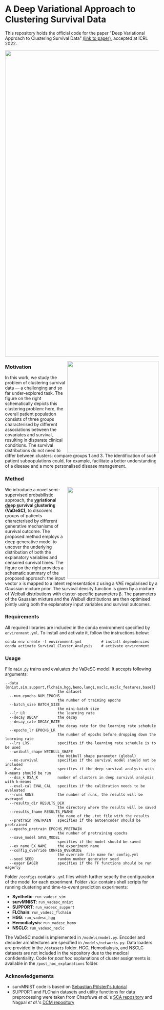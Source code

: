 # A Deep Variational Approach to Clustering Survival Data

This repository holds the official code for the paper "Deep Variational Approach to Clustering Survival Data" [(link to paper)](https://openreview.net/forum?id=RQ428ZptQfU), accepted at ICRL 2022.

<p align="center">
<img src="https://user-images.githubusercontent.com/32577028/153908787-9961771f-8745-4dac-8e92-23076c0ecf94.png" width="1000" />  
  </p>

<img align="right" src="https://user-images.githubusercontent.com/32577028/153891639-ecc481c3-3652-47b9-aa31-3d2880d53858.png" width="300" />  

### Motivation

In this work, we study the problem of clustering survival data — a challenging and
so far under-explored task. 
The figure on the right schematically depicts this
clustering problem: here, the overall patient population consists of three groups characterised by
different associations between the covariates and survival, resulting in disparate clinical conditions.
The survival distributions do not need to differ between clusters: compare groups 1 and 3. The identification of such
patient subpopulations could, for example, facilitate a better understanding of a disease and a more
personalised disease management. 


### Method

<img align="right" src="https://user-images.githubusercontent.com/32577028/153889328-bd437e81-551b-4ef7-af24-85d6adbc2c01.png" width="300" />

We introduce a novel semi-supervised probabilistic approach, the **<u>va</u>riational <u>de</u>ep <u>s</u>urvival <u>c</u>lustering (VaDeSC)**, to discovers groups of patients characterised by different generative mechanisms of survival outcome. 
The proposed method employs a deep generative model to uncover the underlying distribution of both the explanatory variables and censored survival times. The figure on the right provides
a schematic summary of the proposed approach: the input vector x is mapped to a latent representation z using
a VAE regularised by a Gaussian mixture prior. The survival density function is given by a mixture of Weibull
distributions with cluster-specific parameters β. The parameters of the Gaussian mixture and the Weibull distributions are then optimised jointly using both the explanatory input variables and survival outcomes.



### Requirements

All required libraries are included in the conda environment specified by `environment.yml`. To install and activate it, follow the instructions below:

```
conda env create -f environment.yml         # install dependencies
conda activate Survival_Cluster_Analysis    # activate environment
```

### Usage

File `main.py` trains and evaluates the VaDeSC model. It accepts following arguments:

```
--data {mnist,sim,support,flchain,hgg,hemo,lung1,nsclc,nsclc_features,basel}
                        the dataset
  --num_epochs NUM_EPOCHS
                        the number of training epochs
  --batch_size BATCH_SIZE
                        the mini-batch size
  --lr LR               the learning rate
  --decay DECAY         the decay
  --decay_rate DECAY_RATE
                        the decay rate for the learning rate schedule
  --epochs_lr EPOCHS_LR
                        the number of epochs before dropping down the learning rate
  --lrs LRS             specifies if the learning rate schedule is to be used
  --weibull_shape WEIBULL_SHAPE
                        the Weibull shape parameter (global)
  --no-survival         specifies if the survival model should not be included
  --dsa                 specifies if the deep survival analysis with k-means should be run
  --dsa_k DSA_K         number of clusters in deep survival analysis with k-means
  --eval-cal EVAL_CAL   specifies if the calibration needs to be evaluated
  --runs RUNS           the number of runs, the results will be averaged
  --results_dir RESULTS_DIR
                        the directory where the results will be saved
  --results_fname RESULTS_FNAME
                        the name of the .txt file with the results
  --pretrain PRETRAIN   specifies if the autoencoder should be pretrained
  --epochs_pretrain EPOCHS_PRETRAIN
                        the number of pretraining epochs
  --save_model SAVE_MODEL
                        specifies if the model should be saved
  --ex_name EX_NAME     the experiment name
  --config_override CONFIG_OVERRIDE
                        the override file name for config.yml
  --seed SEED           random number generator seed
  --eager EAGER         specifies if the TF functions should be run eagerly
```
Folder `/configs` contains `.yml` files which further sepcify the configuration of the model for each experiment. Folder `/bin` contains shell scripts for running clustering and time-to-event prediction experiments:
- **Synthetic**: `run_vadesc_sim`
- **survMNIST**: `run_vadesc_mnist`
- **SUPPORT**: `run_vadesc_support`
- **FLChain**: `run_vadesc_flchain`
- **HGG**: `run_vadesc_hgg`
- **Hemodialysis**: `run_vadesc_hemo`
- **NSCLC**: `run_vadesc_nsclc`

The VaDeSC model is implemented in `/models/model.py`. Encoder and decoder architectures are specified in `/models/networks.py`. Data loaders are provided in the `/datasets` folder. HGG, Hemodialysis, and NSCLC datasets are not included in the repository due to the medical confidentiality. Code for *post hoc* explanations of cluster assignments is available in the `/post_hoc_explanations` folder.

### Acknowledgements

- survMNIST code is based on [Sebastian Pölsterl's tutorial](https://github.com/sebp/survival-cnn-estimator)
- SUPPORT and FLChain datasets and utility functions for data preprocessing were taken from Chapfuwa *et al.*'s [SCA repository](https://github.com/paidamoyo/survival_cluster_analysis) and Nagpal *et al.*'s [DCM repository](https://github.com/chiragnagpal/deep_cox_mixtures)
